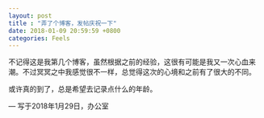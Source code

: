 ```yaml
---
layout: post
title : "弄了个博客，发帖庆祝一下"
date: 2018-01-09 20:59:59 +0800
categories: Feels
---
```


不记得这是我第几个博客，虽然根据之前的经验，这很有可能是我又一次心血来潮。不过冥冥之中我感觉很不一样，总觉得这次的心境和之前有了很大的不同。

或许真的到了，总是希望去记录点什么的年龄。

—
写于2018年1月29日，办公室